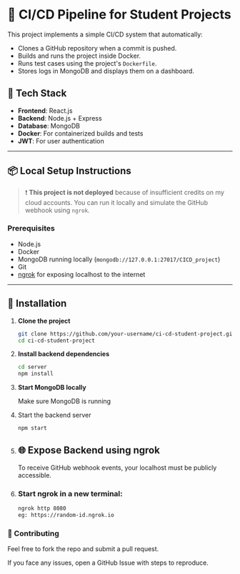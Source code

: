 # 🚀 CI/CD Pipeline for Student Projects

This project implements a simple CI/CD system that automatically:
- Clones a GitHub repository when a commit is pushed.
- Builds and runs the project inside Docker.
- Runs test cases using the project's `Dockerfile`.
- Stores logs in MongoDB and displays them on a dashboard.

## 🧰 Tech Stack

- **Frontend**: React.js
- **Backend**: Node.js + Express
- **Database**: MongoDB
- **Docker**: For containerized builds and tests
- **JWT**: For user authentication

---

## 📦 Local Setup Instructions

> ❗ **This project is not deployed** because of insufficient credits on my cloud accounts. You can run it locally and simulate the GitHub webhook using `ngrok`.

### Prerequisites

- Node.js
- Docker
- MongoDB running locally (`mongodb://127.0.0.1:27017/CICD_project`)
- Git
- [ngrok](https://ngrok.com/) for exposing localhost to the internet

---

## 🔧 Installation

1. **Clone the project**
   ```bash
   git clone https://github.com/your-username/ci-cd-student-project.git
   cd ci-cd-student-project

2. **Install backend dependencies**
    ```bash
    cd server
    npm install

3. **Start MongoDB locally**

   Make sure MongoDB is running

4. Start the backend server
   ```bash
   npm start

5. ## 🌐 Expose Backend using ngrok

    To receive GitHub webhook events, your localhost must be publicly accessible.

6. ### Start ngrok in a new terminal:
    ```bash
    ngrok http 8080
    eg: https://random-id.ngrok.io

###  🤝 Contributing

Feel free to fork the repo and submit a pull request.

If you face any issues, open a GitHub Issue with steps to reproduce. 

